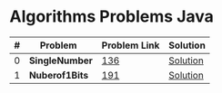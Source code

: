 # Algorithms Problems Java

| # | Problem  | Problem Link | Solution |
|---|-------------------------------------------------|-------|-----------------------------------------------------------------------------------------------------|
| 0 | <b>SingleNumber</b>  <br>             | [136](https://leetcode.com/problems/single-number/)| [Solution](https://github.com/kj-grogu/COEN-279-DAA/blob/main/src/SingleNumber.py)|
| 1 | <b>Nuberof1Bits</b>  <br>             | [191](https://leetcode.com/problems/number-of-1-bits/)| [Solution](https://github.com/kj-grogu/COEN-279-DAA/blob/main/src/Nuberof1Bits.py)|
